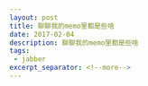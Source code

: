 ```yaml
---
layout: post
title: 聊聊我的memo里都是些啥
date: 2017-02-04
description: 聊聊我的memo里都是些啥
tags:
 - jabber
excerpt_separator: <!--more-->
---
```




<!--more-->
